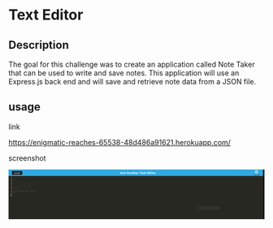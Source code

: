 # Text Editor


## Description
The goal for this challenge was to create an application called Note Taker that can be used to write and save notes. This application will use an Express.js back end and will save and retrieve note data from a JSON file. 

## usage

link

https://enigmatic-reaches-65538-48d486a91621.herokuapp.com/

screenshot

![Screenshot](./client/src/images/texteditor.PNG)